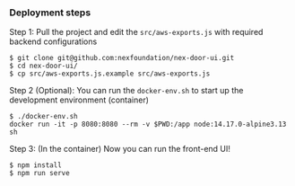 ### Deployment steps

Step 1: Pull the project and edit the `src/aws-exports.js` with required backend configurations

```
$ git clone git@github.com:nexfoundation/nex-door-ui.git
$ cd nex-door-ui/
$ cp src/aws-exports.js.example src/aws-exports.js
```

Step 2 (Optional): You can run the `docker-env.sh` to start up the development environment (container)

```
$ ./docker-env.sh
docker run -it -p 8080:8080 --rm -v $PWD:/app node:14.17.0-alpine3.13 sh
```

Step 3: (In the container) Now you can run the front-end UI!

```
$ npm install
$ npm run serve
```

